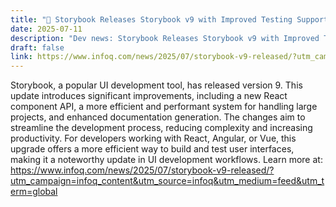 ```yaml
---
title: "🚀 Storybook Releases Storybook v9 with Improved Testing Support"
date: 2025-07-11
description: "Dev news: Storybook Releases Storybook v9 with Improved Testing Support"
draft: false
link: https://www.infoq.com/news/2025/07/storybook-v9-released/?utm_campaign=infoq_content&utm_source=infoq&utm_medium=feed&utm_term=global
---
```


Storybook, a popular UI development tool, has released version 9. This update introduces significant improvements, including a new React component API, a more efficient and performant system for handling large projects, and enhanced documentation generation. The changes aim to streamline the development process, reducing complexity and increasing productivity. For developers working with React, Angular, or Vue, this upgrade offers a more efficient way to build and test user interfaces, making it a noteworthy update in UI development workflows. Learn more at: https://www.infoq.com/news/2025/07/storybook-v9-released/?utm_campaign=infoq_content&utm_source=infoq&utm_medium=feed&utm_term=global
